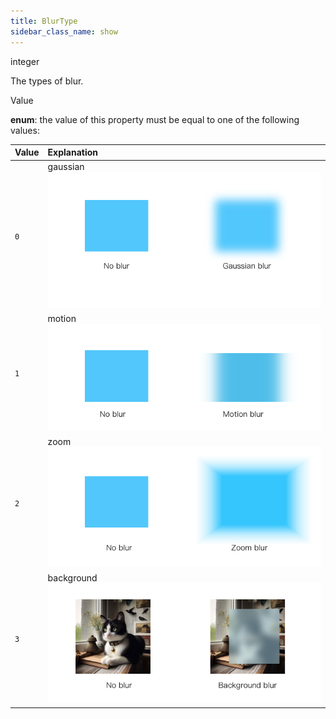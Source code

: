```yaml
---
title: BlurType
sidebar_class_name: show
---
```


<div className="section-type">

<div className="badge-type">integer</div>

</div>

The types of blur.

<div className="property-item">

Value

<div className="value-description">

**enum**: the value of this property must be equal to one of the following values:

| Value | Explanation                                                                                                                                                                                               |
| :---- | :-------------------------------------------------------------------------------------------------------------------------------------------------------------------------------------------------------- |
| `0`   | <div className="enum-description">gaussian<div className="enum-images"><img src="https://raw.githubusercontent.com/verygoodgraphics/resource/main/img/vector/Blur/gaussian.png" alt="" /></div></div>     |
| `1`   | <div className="enum-description">motion<div className="enum-images"><img src="https://raw.githubusercontent.com/verygoodgraphics/resource/main/img/vector/Blur/motion.png" alt="" /></div></div>         |
| `2`   | <div className="enum-description">zoom<div className="enum-images"><img src="https://raw.githubusercontent.com/verygoodgraphics/resource/main/img/vector/Blur/zoom.png" alt="" /></div></div>             |
| `3`   | <div className="enum-description">background<div className="enum-images"><img src="https://raw.githubusercontent.com/verygoodgraphics/resource/main/img/vector/Blur/background.png" alt="" /></div></div> |

</div>

</div>
